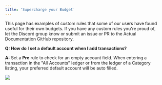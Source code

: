 ```yaml
---
title: 'Supercharge your Budget'
---
```


This page has examples of custom rules that some of our users have found useful for their own budgets.  If you have any custom rules you're proud of, let the Discord group know or submit an issue or PR to the Actual Documentation GitHub repository.

**Q:  How do I set a default account when I add transactions?**

**A:**  Set a **Pre** rule to check for an empty account field. When entering a transaction in the "All Accounts" ledger or from the ledger of a Category listing, your preferred default account will be auto filled.

![](/img/custom-rules-1.png)
